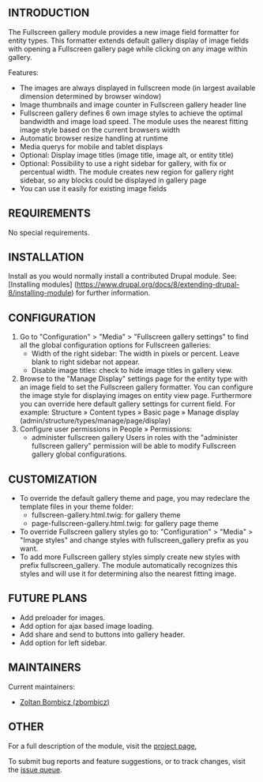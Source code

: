 INTRODUCTION
------------
The Fullscreen gallery module provides a new image field formatter for entity
types. This formatter extends default gallery display of image fields with
opening a Fullscreen gallery page while clicking on any image within gallery.

Features:

 * The images are always displayed in fullscreen mode (in largest available
   dimension determined by browser window)
 * Image thumbnails and image counter in Fullscreen gallery header line
 * Fullscreen gallery defines 6 own image styles to achieve the optimal
   bandwidth and image load speed. The module uses the nearest fitting image
   style based on the current browsers width
 * Automatic browser resize handling at runtime
 * Media querys for mobile and tablet displays
 * Optional: Display image titles (image title, image alt, or entity title)
 * Optional: Possibility to use a right sidebar for gallery, with fix or
   percentual width. The module creates new region for gallery right sidebar,
   so any blocks could be displayed in gallery page
 * You can use it easily for existing image fields


REQUIREMENTS
------------
No special requirements.

INSTALLATION
------------
Install as you would normally install a contributed Drupal module. See:
[Installing modules]
(https://www.drupal.org/docs/8/extending-drupal-8/installing-module)
for further information.


CONFIGURATION
-------------
1. Go to "Configuration" > "Media" > "Fullscreen gallery settings" to find all
   the global configuration options for Fullscreen galleries:
   - Width of the right sidebar: The width in pixels or percent. Leave blank
     to right sidebar not appear.
   - Disable image titles: check to hide image titles in gallery view.
2. Browse to the "Manage Display" settings page for the entity type with
   an image field to set the Fullscreen gallery formatter. You can configure
   the image style for displaying images on entity view page. Furthermore you
   can override here default gallery settings for current field.
   For example:
   Structure » Content types » Basic page » Manage display
   (admin/structure/types/manage/page/display)
3. Configure user permissions in People » Permissions:
   - administer fullscreen gallery
     Users in roles with the "administer fullscreen gallery" permission will
     be able to modify Fullscreen gallery global configurations.


CUSTOMIZATION
-------------
 * To override the default gallery theme and page, you may redeclare the
   template files in your theme folder:
   - fullscreen-gallery.html.twig: for gallery theme
   - page-fullscreen-gallery.html.twig: for gallery page theme
 * To override Fullscreen gallery styles go to:
   "Configuration" > "Media" > "Image styles" and change styles with
   fullscreen_gallery prefix as you want.
 * To add more Fullscreen gallery styles simply create new styles with prefix
   fullscreen_gallery. The module automatically recognizes this styles
   and will use it for determining also the nearest fitting image.


FUTURE PLANS
------------
 * Add preloader for images.
 * Add option for ajax based image loading.
 * Add share and send to buttons into gallery header.
 * Add option for left sidebar.


MAINTAINERS
-----------
Current maintainers:
 * [Zoltan Bombicz (zbombicz)](https://drupal.org/user/325952)


OTHER
-----
For a full description of the module, visit the
[project page](https://drupal.org/project/fullscreen_gallery),

To submit bug reports and feature suggestions, or to track changes,
visit the
[issue queue](https://drupal.org/project/issues/fullscreen_gallery).

